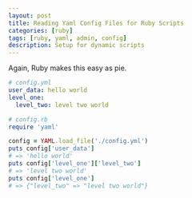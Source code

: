 ```yaml
---
layout: post
title: Reading Yaml Config Files for Ruby Scripts
categories: [ruby]
tags: [ruby, yaml, admin, config]
description: Setup for dynamic scripts
---
```


Again, Ruby makes this easy as pie.

``` yaml
# config.yml
user_data: hello world
level_one:
  level_two: level two world
```

``` ruby
# config.rb
require 'yaml'

config = YAML.load_file('./config.yml')
puts config['user_data']
# => 'hello world'
puts config['level_one']['level_two']
# => 'level two world'
puts config['level_one']
# => {"level_two" => "level two world"}
```
